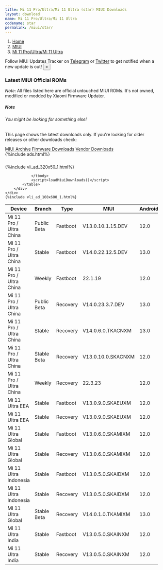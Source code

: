 ```yaml
---
title: Mi 11 Pro/Ultra/Mi 11 Ultra (star) MIUI Downloads
layout: download
name: Mi 11 Pro/Ultra/Mi 11 Ultra
codename: star
permalink: /miui/star/
---
```

<nav aria-label="breadcrumb">
    <ol class="breadcrumb">
        <li class="breadcrumb-item"><a href="/">Home</a></li>
        <li class="breadcrumb-item"><a href="/miui/">MIUI</a></li>
        <li class="breadcrumb-item active" aria-current="page"><a href="/miui/star/">Mi 11 Pro/Ultra/Mi 11 Ultra</a></li>
    </ol>
</nav>
<div class="alert alert-primary alert-dismissible fade show" role="alert">
    Follow MIUI Updates Tracker on <a href="https://t.me/MIUIUpdatesTracker" class="alert-link">Telegram</a>
     or <a href="https://twitter.com/MiFwUpdater" class="alert-link">Twitter</a> to get notified when a new update is out!
    <button type="button" class="close" data-dismiss="alert" aria-label="Close">
        <span aria-hidden="true">&times;</span>
    </button>
</div>

### Latest MIUI Official ROMs
*Note*: All files listed here are official untouched MIUI ROMs. It's not owned, modified or modded by Xiaomi Firmware Updater.
<div class="card">
  <div class="card-body">
    <h5 class="card-title">Note</h5>
    <h6 class="card-subtitle mb-2 text-muted">You might be looking for something else!</h6>
    <p class="card-text">This page shows the latest downloads only.
     If you're looking for older releases or other downloads check:</p>
    <a href="/archive/miui/star/" class="card-link">MIUI Archive</a>
    <a href="/firmware/star/" class="card-link">Firmware Downloads</a>
    <a href="/vendor/star/" class="card-link">Vendor Downloads</a>
  </div>
</div>
{%include ads.html%}
<div class="row justify-content-center">
    <div class="col-10">
        <div class="table-responsive-md" style="margin-top: 25px;">
            {%include vli_ad_320x50_1.html%}
            <table id="miui" class="display dt-responsive nowrap compact table table-striped table-hover table-sm">
                <thead class="thead-dark">
                    <tr>
                        <th data-ref="device">Device</th>
                        <th data-ref="branch">Branch</th>
                        <th data-ref="type">Type</th>
                        <th data-ref="miui">MIUI</th>
                        <th data-ref="android">Android</th>
                        <th data-ref="size">Size</th>
                        <th data-ref="size">Date</th>
                        <th data-ref="link">Link</th>
                    </tr>
                </thead>
                <tbody>
                <tr><td>Mi 11 Pro / Ultra China</td><td>Public Beta</td><td>Fastboot</td><td>V13.0.10.1.15.DEV</td><td>12.0</td><td>5.5 GB</td><td>2022-03-15</td><td><a href="/miui/star/public beta/V13.0.10.1.15.DEV/">Download</a></td></tr>
<tr><td>Mi 11 Pro / Ultra China</td><td>Stable</td><td>Fastboot</td><td>V14.0.22.12.5.DEV</td><td>13.0</td><td>7.0 GB</td><td>2022-12-05</td><td><a href="/miui/star/stable/V14.0.22.12.5.DEV/">Download</a></td></tr>
<tr><td>Mi 11 Pro / Ultra China</td><td>Weekly</td><td>Fastboot</td><td>22.1.19</td><td>12.0</td><td>6.3 GB</td><td>2022-01-19</td><td><a href="/miui/star/weekly/22.1.19/">Download</a></td></tr>
<tr><td>Mi 11 Pro / Ultra China</td><td>Public Beta</td><td>Recovery</td><td>V14.0.23.3.7.DEV</td><td>13.0</td><td>5.8 GB</td><td>2023-03-10</td><td><a href="/miui/star/public beta/V14.0.23.3.7.DEV/">Download</a></td></tr>
<tr><td>Mi 11 Pro / Ultra China</td><td>Stable</td><td>Recovery</td><td>V14.0.6.0.TKACNXM</td><td>13.0</td><td>5.8 GB</td><td>2023-01-14</td><td><a href="/miui/star/stable/V14.0.6.0.TKACNXM/">Download</a></td></tr>
<tr><td>Mi 11 Pro / Ultra China</td><td>Stable Beta</td><td>Recovery</td><td>V13.0.10.0.SKACNXM</td><td>12.0</td><td>4.6 GB</td><td>2022-04-02</td><td><a href="/miui/star/stable beta/V13.0.10.0.SKACNXM/">Download</a></td></tr>
<tr><td>Mi 11 Pro / Ultra China</td><td>Weekly</td><td>Recovery</td><td>22.3.23</td><td>12.0</td><td>4.0 GB</td><td>2022-03-24</td><td><a href="/miui/star/weekly/22.3.23/">Download</a></td></tr>
<tr><td>Mi 11 Ultra EEA</td><td>Stable</td><td>Fastboot</td><td>V13.0.9.0.SKAEUXM</td><td>12.0</td><td>5.7 GB</td><td>2022-09-07</td><td><a href="/miui/star/stable/V13.0.9.0.SKAEUXM/">Download</a></td></tr>
<tr><td>Mi 11 Ultra EEA</td><td>Stable</td><td>Recovery</td><td>V13.0.9.0.SKAEUXM</td><td>12.0</td><td>3.8 GB</td><td>2022-10-17</td><td><a href="/miui/star/stable/V13.0.9.0.SKAEUXM/">Download</a></td></tr>
<tr><td>Mi 11 Ultra Global</td><td>Stable</td><td>Fastboot</td><td>V13.0.6.0.SKAMIXM</td><td>12.0</td><td>5.7 GB</td><td>2022-09-07</td><td><a href="/miui/star/stable/V13.0.6.0.SKAMIXM/">Download</a></td></tr>
<tr><td>Mi 11 Ultra Global</td><td>Stable</td><td>Recovery</td><td>V13.0.6.0.SKAMIXM</td><td>12.0</td><td>3.8 GB</td><td>2022-10-17</td><td><a href="/miui/star/stable/V13.0.6.0.SKAMIXM/">Download</a></td></tr>
<tr><td>Mi 11 Ultra Indonesia</td><td>Stable</td><td>Fastboot</td><td>V13.0.5.0.SKAIDXM</td><td>12.0</td><td>5.1 GB</td><td>2022-11-04</td><td><a href="/miui/star/stable/V13.0.5.0.SKAIDXM/">Download</a></td></tr>
<tr><td>Mi 11 Ultra Indonesia</td><td>Stable</td><td>Recovery</td><td>V13.0.5.0.SKAIDXM</td><td>12.0</td><td>3.8 GB</td><td>2022-12-02</td><td><a href="/miui/star/stable/V13.0.5.0.SKAIDXM/">Download</a></td></tr>
<tr><td>Mi 11 Ultra Global</td><td>Stable Beta</td><td>Recovery</td><td>V14.0.1.0.TKAMIXM</td><td>13.0</td><td>4.8 GB</td><td>2023-03-06</td><td><a href="/miui/star/stable beta/V14.0.1.0.TKAMIXM/">Download</a></td></tr>
<tr><td>Mi 11 Ultra India</td><td>Stable</td><td>Fastboot</td><td>V13.0.5.0.SKAINXM</td><td>12.0</td><td>4.7 GB</td><td>2022-09-28</td><td><a href="/miui/star/stable/V13.0.5.0.SKAINXM/">Download</a></td></tr>
<tr><td>Mi 11 Ultra India</td><td>Stable</td><td>Recovery</td><td>V13.0.5.0.SKAINXM</td><td>12.0</td><td>3.8 GB</td><td>2022-10-25</td><td><a href="/miui/star/stable/V13.0.5.0.SKAINXM/">Download</a></td></tr>

                </tbody>
                <script>loadMiuiDownloads()</script>
            </table>
        </div>
    </div>
    {%include vli_ad_160x600_1.html%}
</div>

